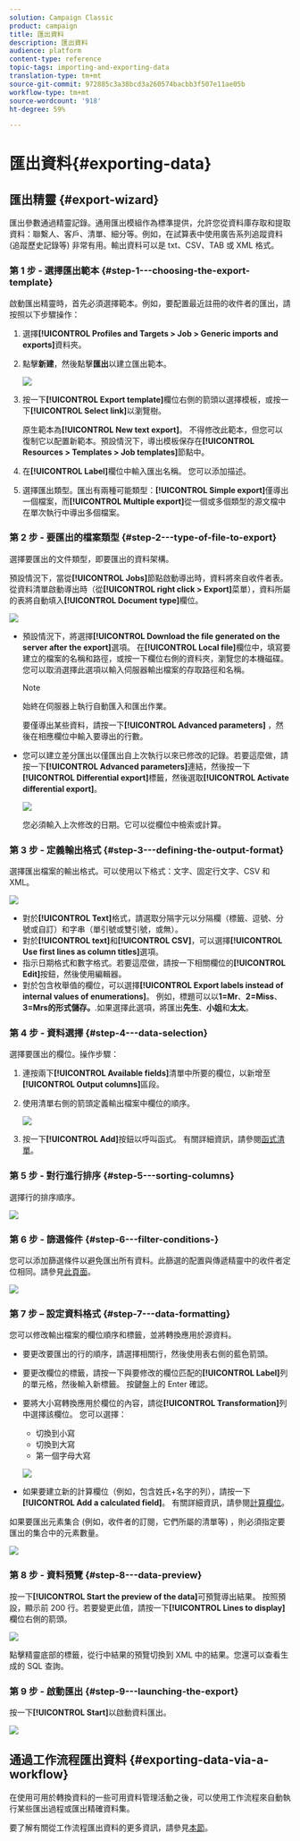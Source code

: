 ```yaml
---
solution: Campaign Classic
product: campaign
title: 匯出資料
description: 匯出資料
audience: platform
content-type: reference
topic-tags: importing-and-exporting-data
translation-type: tm+mt
source-git-commit: 972885c3a38bcd3a260574bacbb3f507e11ae05b
workflow-type: tm+mt
source-wordcount: '918'
ht-degree: 59%

---
```



# 匯出資料{#exporting-data}

## 匯出精靈 {#export-wizard}

匯出參數通過精靈記錄。通用匯出模組作為標準提供，允許您從資料庫存取和提取資料：聯繫人、客戶、清單、細分等。例如，在試算表中使用廣告系列追蹤資料 (追蹤歷史記錄等) 非常有用。輸出資料可以是 txt、CSV、TAB 或 XML 格式。

### 第 1 步 - 選擇匯出範本 {#step-1---choosing-the-export-template}

啟動匯出精靈時，首先必須選擇範本。例如，要配置最近註冊的收件者的匯出，請按照以下步驟操作：

1. 選擇&#x200B;**[!UICONTROL Profiles and Targets > Job > Generic imports and exports]**&#x200B;資料夾。
1. 點擊&#x200B;**新建**，然後點擊&#x200B;**匯出**&#x200B;以建立匯出範本。

   ![](assets/s_ncs_user_export_wizard01.png)

1. 按一下&#x200B;**[!UICONTROL Export template]**&#x200B;欄位右側的箭頭以選擇模板，或按一下&#x200B;**[!UICONTROL Select link]**&#x200B;以瀏覽樹。

   原生範本為&#x200B;**[!UICONTROL New text export]**。 不得修改此範本，但您可以復制它以配置新範本。預設情況下，導出模板保存在&#x200B;**[!UICONTROL Resources > Templates > Job templates]**&#x200B;節點中。

1. 在&#x200B;**[!UICONTROL Label]**&#x200B;欄位中輸入匯出名稱。 您可以添加描述。
1. 選擇匯出類型。匯出有兩種可能類型：**[!UICONTROL Simple export]**&#x200B;僅導出一個檔案，而&#x200B;**[!UICONTROL Multiple export]**&#x200B;從一個或多個類型的源文檔中在單次執行中導出多個檔案。

### 第 2 步 - 要匯出的檔案類型 {#step-2---type-of-file-to-export}

選擇要匯出的文件類型，即要匯出的資料架構。

預設情況下，當從&#x200B;**[!UICONTROL Jobs]**&#x200B;節點啟動導出時，資料將來自收件者表。 從資料清單啟動導出時（從&#x200B;**[!UICONTROL right click > Export]**&#x200B;菜單），資料所屬的表將自動填入&#x200B;**[!UICONTROL Document type]**&#x200B;欄位。

![](assets/s_ncs_user_export_wizard02.png)

* 預設情況下，將選擇&#x200B;**[!UICONTROL Download the file generated on the server after the export]**&#x200B;選項。 在&#x200B;**[!UICONTROL Local file]**&#x200B;欄位中，填寫要建立的檔案的名稱和路徑，或按一下欄位右側的資料夾，瀏覽您的本機磁碟。 您可以取消選擇此選項以輸入伺服器輸出檔案的存取路徑和名稱。

   >[!NOTE]
   >
   >始終在伺服器上執行自動匯入和匯出作業。
   >
   >要僅導出某些資料，請按一下&#x200B;**[!UICONTROL Advanced parameters]** ，然後在相應欄位中輸入要導出的行數。

* 您可以建立差分匯出以僅匯出自上次執行以來已修改的記錄。若要這麼做，請按一下&#x200B;**[!UICONTROL Advanced parameters]**&#x200B;連結，然後按一下&#x200B;**[!UICONTROL Differential export]**&#x200B;標籤，然後選取&#x200B;**[!UICONTROL Activate differential export]**。

   ![](assets/s_ncs_user_export_wizard02_b.png)

   您必須輸入上次修改的日期。它可以從欄位中檢索或計算。

### 第 3 步 - 定義輸出格式 {#step-3---defining-the-output-format}

選擇匯出檔案的輸出格式。可以使用以下格式：文字、固定行文字、CSV 和 XML。

![](assets/s_ncs_user_export_wizard03.png)

* 對於&#x200B;**[!UICONTROL Text]**&#x200B;格式，請選取分隔字元以分隔欄（標籤、逗號、分號或自訂）和字串（單引號或雙引號，或無）。
* 對於&#x200B;**[!UICONTROL text]**&#x200B;和&#x200B;**[!UICONTROL CSV]**，可以選擇&#x200B;**[!UICONTROL Use first lines as column titles]**&#x200B;選項。
* 指示日期格式和數字格式。若要這麼做，請按一下相關欄位的&#x200B;**[!UICONTROL Edit]**&#x200B;按鈕，然後使用編輯器。
* 對於包含枚舉值的欄位，可以選擇&#x200B;**[!UICONTROL Export labels instead of internal values of enumerations]**。 例如，標題可以以&#x200B;**1=Mr**、**2=Miss**、**3=Mrs的形式儲存。**.如果選擇此選項，將匯出&#x200B;**先生**、**小姐**&#x200B;和&#x200B;**太太**。

### 第 4 步 - 資料選擇 {#step-4---data-selection}

選擇要匯出的欄位。操作步驟：

1. 連按兩下&#x200B;**[!UICONTROL Available fields]**&#x200B;清單中所要的欄位，以新增至&#x200B;**[!UICONTROL Output columns]**&#x200B;區段。
1. 使用清單右側的箭頭定義輸出檔案中欄位的順序。

   ![](assets/s_ncs_user_export_wizard04.png)

1. 按一下&#x200B;**[!UICONTROL Add]**&#x200B;按鈕以呼叫函式。 有關詳細資訊，請參閱[函式清單](../../platform/using/defining-filter-conditions.md#list-of-functions)。

### 第 5 步 - 對行進行排序 {#step-5---sorting-columns}

選擇行的排序順序。

![](assets/s_ncs_user_export_wizard05.png)

### 第 6 步 - 篩選條件 {#step-6---filter-conditions-}

您可以添加篩選條件以避免匯出所有資料。此篩選的配置與傳遞精靈中的收件者定位相同。請參見[此頁面](../../delivery/using/steps-defining-the-target-population.md)。

![](assets/s_ncs_user_export_wizard05_b.png)

### 第 7 步 – 設定資料格式 {#step-7---data-formatting}

您可以修改輸出檔案的欄位順序和標籤，並將轉換應用於源資料。

* 要更改要匯出的行的順序，請選擇相關行，然後使用表右側的藍色箭頭。
* 要更改欄位的標籤，請按一下與要修改的欄位匹配的&#x200B;**[!UICONTROL Label]**&#x200B;列的單元格，然後輸入新標籤。 按鍵盤上的 Enter 確認。
* 要將大小寫轉換應用於欄位的內容，請從&#x200B;**[!UICONTROL Transformation]**&#x200B;列中選擇該欄位。 您可以選擇：

   * 切換到小寫
   * 切換到大寫
   * 第一個字母大寫

   ![](assets/s_ncs_user_export_wizard06.png)

* 如果要建立新的計算欄位（例如，包含姓氏+名字的列），請按一下&#x200B;**[!UICONTROL Add a calculated field]**。 有關詳細資訊，請參閱[計算欄位](../../platform/using/importing-data.md#calculated-fields)。

如果要匯出元素集合 (例如，收件者的訂閱，它們所屬的清單等) ，則必須指定要匯出的集合中的元素數量。

![](assets/s_ncs_user_export_wizard06_c.png)

### 第 8 步 - 資料預覽 {#step-8---data-preview}

按一下&#x200B;**[!UICONTROL Start the preview of the data]**&#x200B;可預覽導出結果。 按照預設，顯示前 200 行。若要變更此值，請按一下&#x200B;**[!UICONTROL Lines to display]**&#x200B;欄位右側的箭頭。

![](assets/s_ncs_user_export_wizard07.png)

點擊精靈底部的標籤，從行中結果的預覽切換到 XML 中的結果。您還可以查看生成的 SQL 查詢。

### 第 9 步 - 啟動匯出 {#step-9---launching-the-export}

按一下&#x200B;**[!UICONTROL Start]**&#x200B;以啟動資料匯出。

![](assets/s_ncs_user_export_wizard08.png)

## 通過工作流程匯出資料 {#exporting-data-via-a-workflow}

在使用可用於轉換資料的一些可用資料管理活動之後，可以使用工作流程來自動執行某些匯出過程或匯出精確資料集。

要了解有關從工作流程匯出資料的更多資訊，請參見[本節](../../workflow/using/how-to-use-workflow-data.md)。
